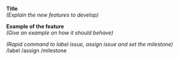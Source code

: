**Title**  
*(Explain the new features to develop)*  


**Example of the feature**  
*(Give an example on how it should behave)*  


*(Rapid command to label issue, assign issue and set the milestone)*  
/label
/assign
/milestone
